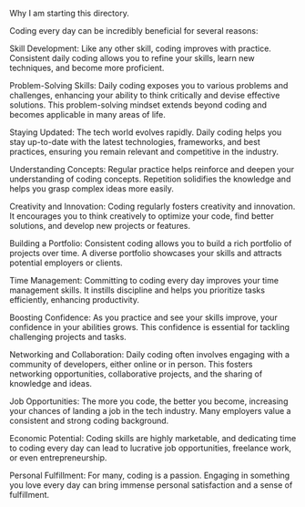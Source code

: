 Why I am starting this directory.


Coding every day can be incredibly beneficial for several reasons:

Skill Development: Like any other skill, coding improves with practice. Consistent daily coding allows you to refine your skills, learn new techniques, and become more proficient.

Problem-Solving Skills: Daily coding exposes you to various problems and challenges, enhancing your ability to think critically and devise effective solutions. This problem-solving mindset extends beyond coding and becomes applicable in many areas of life.

Staying Updated: The tech world evolves rapidly. Daily coding helps you stay up-to-date with the latest technologies, frameworks, and best practices, ensuring you remain relevant and competitive in the industry.

Understanding Concepts: Regular practice helps reinforce and deepen your understanding of coding concepts. Repetition solidifies the knowledge and helps you grasp complex ideas more easily.

Creativity and Innovation: Coding regularly fosters creativity and innovation. It encourages you to think creatively to optimize your code, find better solutions, and develop new projects or features.

Building a Portfolio: Consistent coding allows you to build a rich portfolio of projects over time. A diverse portfolio showcases your skills and attracts potential employers or clients.

Time Management: Committing to coding every day improves your time management skills. It instills discipline and helps you prioritize tasks efficiently, enhancing productivity.

Boosting Confidence: As you practice and see your skills improve, your confidence in your abilities grows. This confidence is essential for tackling challenging projects and tasks.

Networking and Collaboration: Daily coding often involves engaging with a community of developers, either online or in person. This fosters networking opportunities, collaborative projects, and the sharing of knowledge and ideas.

Job Opportunities: The more you code, the better you become, increasing your chances of landing a job in the tech industry. Many employers value a consistent and strong coding background.

Economic Potential: Coding skills are highly marketable, and dedicating time to coding every day can lead to lucrative job opportunities, freelance work, or even entrepreneurship.

Personal Fulfillment: For many, coding is a passion. Engaging in something you love every day can bring immense personal satisfaction and a sense of fulfillment.